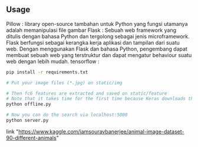 ## Usage
Pillow : library open-source tambahan untuk Python yang fungsi utamanya adalah memanipulasi file gambar
Flask : Sebuah web framework yang ditulis dengan bahasa Python dan tergolong sebagai jenis microframework. Flask berfungsi sebagai kerangka kerja aplikasi dan tampilan dari suatu web. Dengan menggunakan Flask dan bahasa Python, pengembang dapat membuat sebuah web yang terstruktur dan dapat mengatur behaviour suatu web dengan lebih mudah.
tensorflow : 
```bash
pip install -r requirements.txt

# Put your image files (*.jpg) on static/img

# Then fc6 features are extracted and saved on static/feature
# Note that it takes time for the first time because Keras downloads the VGG weights.
python offline.py

# Now you can do the search via localhost:5000
python server.py
```
link "https://www.kaggle.com/iamsouravbanerjee/animal-image-dataset-90-different-animals"